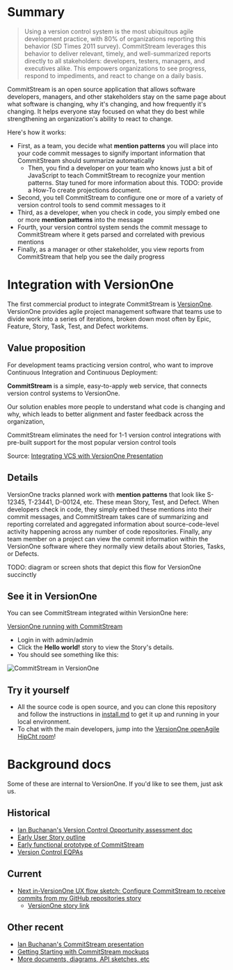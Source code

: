 # Summary

> Using a version control system is the most ubiquitous agile development practice, with 80% of organizations reporting this behavior (SD Times 2011 survey). CommitStream leverages this behavior to deliver relevant, timely, and well-summarized reports directly to all stakeholders: developers, testers, managers, and executives alike. This empowers organizations to see progress, respond to impediments, and react to change on a daily basis.


CommitStream is an open source application that allows software developers, managers, and other stakeholders stay on the same page about what software is changing, why it's changing, and how frequently it's changing. It helps everyone stay focused on what they do best while strengthening an organization's ability to react to change.

Here's how it works:

* First, as a team, you decide what **mention patterns** you will place into your code commit messages to signify important information that CommitStream should summarize automatically
  * Then, you find a developer on your team who knows just a bit of JavaScript to teach CommitStream to recognize your mention patterns. Stay tuned for more information about this. TODO: provide a How-To create projections document.
* Second, you tell CommitStream to configure one or more of a variety of version control tools to send commit messages to it
* Third, as a developer, when you check in code, you simply embed one or more **mention patterns** into the message
* Fourth, your version control system sends the commit message to CommitStream where it gets parsed and correlated with previous mentions
* Finally, as a manager or other stakeholder, you view reports from CommitStream that help you see the daily progress 

# Integration with VersionOne

The first commercial product to integrate CommitStream is [VersionOne](http://www.versionone.com). VersionOne provides agile project management software that teams use to divide work into a series of iterations, broken down most often by Epic, Feature, Story, Task, Test, and Defect workitems.

## Value proposition

For development teams practicing version control, who want to improve Continuous Integration and Continuous Deployment:

**CommitStream** is a simple, easy-to-apply web service, that connects version control systems to VersionOne.

Our solution enables more people to understand what code is changing and why, which leads to better alignment and faster feedback across the organization,

CommitStream eliminates the need for 1-1 version control integrations with pre-built support for the most popular version control tools

Source: [Integrating VCS with VersionOne Presentation](https://github.com/versionone/CommitStream.Archived/blob/master/CommitStream-Spike-Joe-Ira/doc/Integrating_VCS_with_VersionOne.pptx)
## Details
VersionOne tracks planned work with **mention patterns** that look like S-12345, T-23441, D-00124, etc. These mean Story, Test, and Defect. When developers check in code, they simply embed these mentions into their commit messages, and CommitStream takes care of summarizing and reporting correlated and aggregated information about source-code-level activity happening across any number of code repositories. Finally, any team member on a project can view the commit information within the VersionOne software where they normally view details about Stories, Tasks, or Defects.

TODO: diagram or screen shots that depict this flow for VersionOne succinctly

## See it in VersionOne

You can see CommitStream integrated within VersionOne here: 

[VersionOne running with CommitStream](http://v1commitstream.cloudapp.net/VersionOne/Default.aspx?menu=PrimaryBacklogPage)

* Login in with admin/admin
* Click the **Hello world!** story to view the Story's details.
* You should see something like this:

![CommitStream in VersionOne](https://s3.amazonaws.com/uploads.hipchat.com/12722/130235/RnXR8nbRwcAapyn/upload.png)

## Try it yourself

* All the source code is open source, and you can clone this repository and follow the instructions in [install.md](install.md) to get it up and running in your local environment.
* To chat with the main developers, jump into the [VersionOne openAgile HipCht room](http://www.hipchat.com/gPrJ5JgFd)!

# Background docs

Some of these are internal to VersionOne. If you'd like to see them, just ask us.

## Historical

* [Ian Buchanan's Version Control Opportunity assessment doc](http://confluence/display/V1Integrations/Version+Control+Opportunity)
* [Early User Story outline](http://confluence/display/V1Integrations/Commit+Service+User+Stories)
* [Early functional prototype of CommitStream](http://confluence/display/V1Integrations/Commit+Service+3PM)
* [Version Control EQPAs](http://confluence/display/V1Integrations/Version+Control+Integration+EQPAs)

## Current

* [Next in-VersionOne UX flow sketch: Configure CommitStream to receive commits from my GitHub repositories story](https://docs.google.com/document/d/152dzB0ot_F0JuO4PTzPWkgGf1TlAA7KpZG1h9dsNc5w/edit)
  * [VersionOne story link](https://www7.v1host.com/V1Production/Account.mvc/LogIn?destination=%2FV1Production%2Fstory.mvc%2FSummary%3FoidToken%3DStory%3A498402)

## Other recent
* [Ian Buchanan's CommitStream presentation](https://github.com/versionone/CommitStream.Archived/blob/master/CommitStream-Spike-Joe-Ira/doc/Integrating_VCS_with_VersionOne.pptx)
* [Getting Starting with CommitStream mockups](https://github.com/versionone/CommitStream.Archived/blob/master/CommitStream-Spike-Joe-Ira/doc/GettingStartedFlow.pdf)
* [More documents, diagrams, API sketches, etc](https://github.com/versionone/CommitStream.Archived/tree/master/CommitStream-Spike-Joe-Ira/doc)
